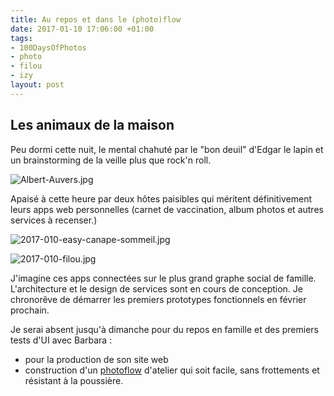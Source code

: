 ```yaml
---
title: Au repos et dans le (photo)flow
date: 2017-01-10 17:06:00 +01:00
tags:
- 100DaysOfPhotos
- photo
- filou
- izy
layout: post
---
```


## Les animaux de la maison

Peu dormi cette nuit, le mental chahuté par le "bon deuil" d'Edgar le lapin et un brainstorming de la veille plus que rock'n roll. 

![Albert-Auvers.jpg](/uploads/Albert-Auvers.jpg "Albert")

Apaisé à cette heure par deux hôtes paisibles qui méritent définitivement leurs apps web personnelles (carnet de vaccination, album photos et autres services à recenser.)

![2017-010-easy-canape-sommeil.jpg](/uploads/2017-010-easy-canape-sommeil.jpg "Izy")

![2017-010-filou.jpg](/uploads/2017-010-filou.jpg "Filou")

J'imagine ces apps connectées sur le plus grand graphe social de famille. L'architecture et le design de services sont en cours de conception. Je chronorêve de démarrer les premiers prototypes fonctionnels en février prochain. 

Je serai absent jusqu'à dimanche pour du repos en famille et des premiers tests d'UI avec Barbara : 
* pour la production de son site web
* construction d'un [photoflow](http://ducamp.me/Photoflow) d'atelier qui soit facile, sans frottements et résistant à la poussière.